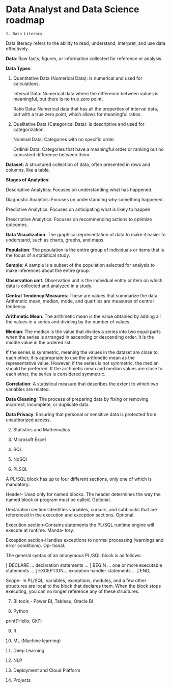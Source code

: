 # Data Analyst and Data Science roadmap
` 1. Data Literacy `

Data literacy refers to the ability to read, understand, interpret, and use data effectively. 

**Data**: Raw facts, figures, or information collected for reference or analysis.

**Data Types**: 
1. Quantitative Data (Numerical Data): is numerical and used for calculations.
   
     Interval Data: Numerical data where the difference between values is meaningful, but there is no true zero point.
   
     Ratio Data: Numerical data that has all the properties of interval data, but with a true zero point, which allows for meaningful ratios.
   
2. Qualitative Data (Categorical Data): is descriptive and used for categorization.
   
     Nominal Data: Categories with no specific order.
   
     Ordinal Data: Categories that have a meaningful order or ranking but no consistent difference between them.
   
**Dataset**: A structured collection of data, often presented in rows and columns, like a table.

**Stages of Analytics**:

Descriptive Analytics: Focuses on understanding what has happened.

Diagnostic Analytics: Focuses on understanding why something happened.

Predictive Analytics: Focuses on anticipating what is likely to happen.

Prescriptive Analytics: Focuses on recommending actions to optimize outcomes.

**Data Visualization**: The graphical representation of data to make it easier to understand, such as charts, graphs, and maps.

**Population**: The population is the entire group of individuals or items that is the focus of a statistical study.

**Sample**: A sample is a subset of the population selected for analysis to make inferences about the entire group.

**Observation unit**: Observation unit is the individual entity or item on which data is collected and analyzed in a study.

**Central Tendency Measures**: These are values that summarize the data. Arithmetic mean, median, mode, and quartiles are measures of central tendency.

**Arithmetic Mean**: The arithmetic mean is the value obtained by adding all the values in a series and dividing by the number of values.

**Median**: The median is the value that divides a series into two equal parts when the series is arranged in ascending or descending order. It is the middle value in the ordered list.

   If the series is symmetric, meaning the values in the dataset are close to each other, it is appropriate to use the arithmetic mean as the representative value. However, if the series is not symmetric, the median should be preferred. If the arithmetic mean and median values are close to each other, the series is considered symmetric.

**Correlation**: A statistical measure that describes the extent to which two variables are related.

**Data Cleaning**: The process of preparing data by fixing or removing incorrect, incomplete, or duplicate data.

**Data Privacy**: Ensuring that personal or sensitive data is protected from unauthorized access.

2. Statistics and Mathematics

3. Microsoft Excel

4. SQL

5. NoSQl

6. PLSQL

A PL/SQL block has up to four different sections, only one of which is mandatory:

Header- Used only for named blocks. The header determines the way the named block or program must be called. Optional.

Declaration section-Identifies variables, cursors, and subblocks that are referenced in the execution and exception sections. Optional.

Execution section-Contains statements the PL/SQL runtime engine will execute at runtime. Manda‐ tory.

Exception section-Handles exceptions to normal processing (warnings and error conditions). Op‐ tional.

The general syntax of an anonymous PL/SQL block is as follows:

[ DECLARE ... declaration statements ... ] 
BEGIN ... one or more executable statements ... 
[ EXCEPTION... exception handler statements ... ]
 END;

Scope- In PL/SQL, variables, exceptions, modules, and a few other structures are local to the block that declares them. When the block stops executing, you can no longer reference any of these structures. 

7. BI tools - Power BI, Tableau, Oracle BI

8. Python

print('Hello, Git!')

9. R

10. ML (Machine learning)

11. Deep Learning

12. NLP

13. Deployment and Cloud Platform

14. Projects
